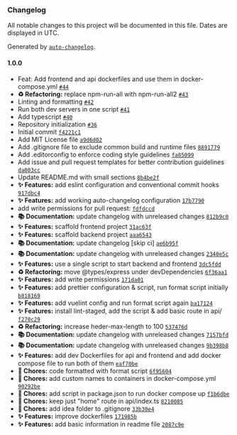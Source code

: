 ### Changelog

All notable changes to this project will be documented in this file. Dates are displayed in UTC.

Generated by [`auto-changelog`](https://github.com/CookPete/auto-changelog).

#### 1.0.0

- Feat: Add frontend and api dockerfiles and use them in docker-compose.yml [`#44`](https://github.com/adrianjiga/ChameleonEngineerBlog/pull/44)
- **♻️ Refactoring:** replace npm-run-all with npm-run-all2 [`#43`](https://github.com/adrianjiga/ChameleonEngineerBlog/pull/43)
- Linting and formatting [`#42`](https://github.com/adrianjiga/ChameleonEngineerBlog/pull/42)
- Run both dev servers in one script [`#41`](https://github.com/adrianjiga/ChameleonEngineerBlog/pull/41)
- Add typescript [`#40`](https://github.com/adrianjiga/ChameleonEngineerBlog/pull/40)
- Repository initialization [`#36`](https://github.com/adrianjiga/ChameleonEngineerBlog/pull/36)
- Initial commit [`f4221c1`](https://github.com/adrianjiga/ChameleonEngineerBlog/commit/f4221c185c0b7233e334849e9944adf7bb828e5b)
- Add MIT License file [`a9d6d02`](https://github.com/adrianjiga/ChameleonEngineerBlog/commit/a9d6d02b937ce561778165fbc5fcfd2ce0812381)
- Add .gitignore file to exclude common build and runtime files [`8891779`](https://github.com/adrianjiga/ChameleonEngineerBlog/commit/88917795d1ed8052bf09a69317aac20271eb8417)
- Add .editorconfig to enforce coding style guidelines [`fa85099`](https://github.com/adrianjiga/ChameleonEngineerBlog/commit/fa85099e3888ef17bb3b4e684ed54eca47a40a7a)
- Add issue and pull request templates for better contribution guidelines [`da003cc`](https://github.com/adrianjiga/ChameleonEngineerBlog/commit/da003cc0c3abab4df94b3b8a93f9d3707d5ebabb)
- Update README.md with small sections [`8b4be2f`](https://github.com/adrianjiga/ChameleonEngineerBlog/commit/8b4be2fe9a5062c93ad5b648457ab212dbe2f223)
- **✨ Features:** add eslint configuration and conventional commit hooks [`917dbc4`](https://github.com/adrianjiga/ChameleonEngineerBlog/commit/917dbc44d3a1bc1dc2818ec01df35a9e30660731)
- **✨ Features:** add working auto-changelog configuration [`17b7790`](https://github.com/adrianjiga/ChameleonEngineerBlog/commit/17b7790584d8f6dfa921d99ceba1a742e73f5b26)
- add write permissions for pull request: [`fdfdccd`](https://github.com/adrianjiga/ChameleonEngineerBlog/commit/fdfdccd80abf0a0751f9258e11ae0bbee1a3db41)
- **📚 Documentation:** update changelog with unreleased changes [`812b9c0`](https://github.com/adrianjiga/ChameleonEngineerBlog/commit/812b9c0ae7d067766aceaabace7618d1e72830d1)
- **✨ Features:** scaffold frontend project [`31ac63f`](https://github.com/adrianjiga/ChameleonEngineerBlog/commit/31ac63fa32346f8172d0f0bfe8c0bc69b0c79948)
- **✨ Features:** scaffold backend project [`aaa6543`](https://github.com/adrianjiga/ChameleonEngineerBlog/commit/aaa65434b74a367b3764d74c2ca6e8e1000e7477)
- **📚 Documentation:** update changelog [skip ci] [`ae6b95f`](https://github.com/adrianjiga/ChameleonEngineerBlog/commit/ae6b95fc5605f583b728976dee97a9ae6feab5fc)
- **📚 Documentation:** update changelog with unreleased changes [`2340e5c`](https://github.com/adrianjiga/ChameleonEngineerBlog/commit/2340e5c70168c2333dc33a95d3315056ce764362)
- **✨ Features:** use a single script to start backend and frontend [`3dc5fdd`](https://github.com/adrianjiga/ChameleonEngineerBlog/commit/3dc5fdda17c409b9b26128bace9bded53dca88e6)
- **♻️ Refactoring:** move @types/express under devDependencies [`6f36aa1`](https://github.com/adrianjiga/ChameleonEngineerBlog/commit/6f36aa126e2a8a1c78a56ff95f1a2fe3adbb6a18)
- **✨ Features:** add write permissions [`171da01`](https://github.com/adrianjiga/ChameleonEngineerBlog/commit/171da01bd8047eef7fd83fe1ac1224210dbfe95c)
- **✨ Features:** add prettier configuration & script, run format script initially [`b818169`](https://github.com/adrianjiga/ChameleonEngineerBlog/commit/b818169aa20a42f4a55ca7495e94577eb865db98)
- **✨ Features:** add vuelint config and run  format script again [`ba17124`](https://github.com/adrianjiga/ChameleonEngineerBlog/commit/ba1712473ea2cba4e892d6748926a0f26d109017)
- **✨ Features:**  install lint-staged, add the script & add basic route in api/ [`f270c29`](https://github.com/adrianjiga/ChameleonEngineerBlog/commit/f270c2900ac91a3bb8cb5ef27dd18dc65937c522)
- **♻️ Refactoring:** increase heder-max-length to 100 [`537476d`](https://github.com/adrianjiga/ChameleonEngineerBlog/commit/537476d85e2b7fc1259fba4595a6fe837aeb1754)
- **📚 Documentation:** update changelog with unreleased changes [`7157bfd`](https://github.com/adrianjiga/ChameleonEngineerBlog/commit/7157bfd5ce195057e73772c4c3d7f9fff5b91d0b)
- **📚 Documentation:** update changelog with unreleased changes [`9b398b8`](https://github.com/adrianjiga/ChameleonEngineerBlog/commit/9b398b8d62e354656aa038e36699a88d99b099da)
- **✨ Features:** add dev Dockerfiles for api and frontend and add docker compose file to run both of them [`eaf70be`](https://github.com/adrianjiga/ChameleonEngineerBlog/commit/eaf70be6c3818cd13db5ef17a480c9788cfc0d34)
- **🔧 Chores:** code formatted with format script [`6f95604`](https://github.com/adrianjiga/ChameleonEngineerBlog/commit/6f95604652ad670fa205fe32c758aba390ef86ba)
- **🔧 Chores:** add custom names to containers in docker-compose.yml [`90292be`](https://github.com/adrianjiga/ChameleonEngineerBlog/commit/90292be3be96d3f6b033c00092a90446b05ca49b)
- **🔧 Chores:** add script  in package.json to run docker compose up [`f1b6dbe`](https://github.com/adrianjiga/ChameleonEngineerBlog/commit/f1b6dbe324507440954327ed831cbaa636121d91)
- **🔧 Chores:** keep just "home" route in api/index.ts [`8210085`](https://github.com/adrianjiga/ChameleonEngineerBlog/commit/8210085f73c6ccdf3cc0a97d13a73eecbca34070)
- **🔧 Chores:** add  idea folder to .gitignore [`33b30e4`](https://github.com/adrianjiga/ChameleonEngineerBlog/commit/33b30e4f3e0c141c7379a5dd7792f2972f69a041)
- **✨ Features:** improve dockerfiles [`171985b`](https://github.com/adrianjiga/ChameleonEngineerBlog/commit/171985b81be82ce9b0238ac0241f057a7e689d47)
- **✨ Features:** add basic information in readme file [`2087c9e`](https://github.com/adrianjiga/ChameleonEngineerBlog/commit/2087c9eafce46e3ade61bdae6c5af33acc3b0dcd)

